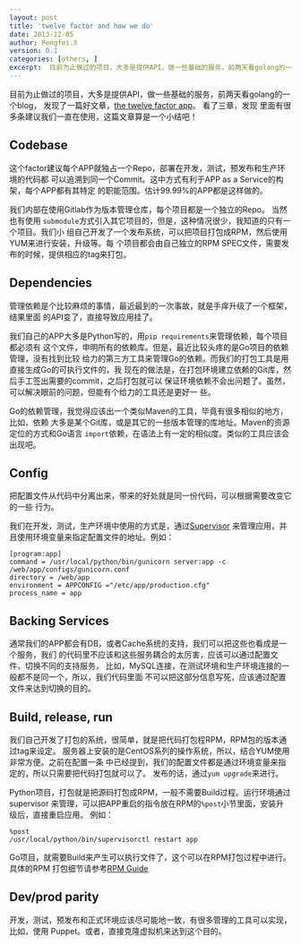```yaml
---
layout: post
title: 'twelve factor and how we do'
date: 2013-12-05
author: Pengfei.X
version: 0.1
categories: [others, ]
excerpt:  目前为止做过的项目，大多是提供API，做一些基础的服务，前两天看golang的一个blog，发现了一篇好文章，the twelve factor app。 看了三章，发现里面有很多条建议我们一直在使用。
---
```


目前为止做过的项目，大多是提供API，做一些基础的服务，前两天看golang的一个blog，
发现了一篇好文章，[the twelve factor app](http://12factor.net/)。 看了三章，发现
里面有很多条建议我们一直在使用，这篇文章算是一个小结吧！


## Codebase ##

这个factor建议每个APP就独占一个Repo，部署在开发，测试，预发布和生产环境的代码都
可以追溯到同一个Commit。这中方式有利于APP as a Service的构架，每个APP都有其特定
的职能范围。估计99.99%的APP都是这样做的。

我们内部在使用Gitlab作为版本管理仓库，每个项目都是一个独立的Repo。 当然也有使用
`submodule`方式引入其它项目的，但是，这种情况很少，我知道的只有一个项目。我们小
组自己开发了一个发布系统，可以把项目打包成RPM，然后使用YUM来进行安装，升级等。每
个项目都会由自己独立的RPM SPEC文件，需要发布的时候，提供相应的tag来打包。


## Dependencies ##

管理依赖是个比较麻烦的事情，最近最到的一次事故，就是手痒升级了一个框架，结果里面
的API变了，直接导致应用挂了。

我们自己的APP大多是Python写的，用`pip requirements`来管理依赖，每个项目都必须有
这个文件，申明所有的依赖库。但是，最近比较头疼的是Go项目的依赖管理，没有找到比较
给力的第三方工具来管理Go的依赖。而我们的打包工具是用直接生成Go的可执行文件的，我
现在的做法是，在打包环境建立依赖的Git库，然后手工签出需要的commit，之后打包就可以
保证环境依赖不会出问题了。虽然，可以解决眼前的问题，但能有个给力的工具还是更好一
些。

Go的依赖管理，我觉得应该出一个类似Maven的工具，毕竟有很多相似的地方，比如，依赖
大多是某个Git库，或是其它的一些版本管理的库地址。Maven的资源定位的方式和Go语言
`import`依赖，在语法上有一定的相似度。类似的工具应该会出现吧。


## Config ##

把配置文件从代码中分离出来，带来的好处就是同一份代码，可以根据需要改变它的一些
行为。

我们在开发，测试，生产环境中使用的方式是，通过[Supervisor](http://supervisord.org/)
来管理应用，并且使用环境变量来指定配置文件的地址。例如：

    [program:app]
    command = /usr/local/python/bin/gunicorn server:app -c /web/app/configs/gunicorn.conf
    directory = /web/app
    environment = APPCONFIG ="/etc/app/production.cfg"
    process_name = app


## Backing Services ##

通常我们的APP都会有DB，或者Cache系统的支持，我们可以把这些也看成是一个服务，我们
的代码里不应该和这些服务耦合的太厉害，应该可以通过配置文件，切换不同的支持服务，
比如，MySQL连接，在测试环境和生产环境连接的一般都不是同一个，所以，我们代码里面
不可以把这部分信息写死，应该通过配置文件来达到切换的目的。


## Build, release, run ##

我们自己开发了打包的系统，很简单，就是把代码打包程RPM，RPM包的版本通过tag来设定。
服务器上安装的是CentOS系列的操作系统，所以，结合YUM使用非常方便。之前在配置一条
中已经提到，我们的配置文件都是通过环境变量来指定的，所以只需要把代码打包就可以了。
发布的话，通过`yum upgrade`来进行。

Python项目，打包就是把源码打包成RPM，一般不需要Build过程。运行环境通过supervisor
来管理，可以把APP重启的指令放在RPM的`%post`小节里面，安装升级后，直接重启应用。
例如：

    %post
    /usr/local/python/bin/supervisorctl restart app

Go项目，就需要Build来产生可以执行文件了，这个可以在RPM打包过程中进行。具体的RPM
打包细节请参考[RPM Guide](http://docs.fedoraproject.org/en-US/Fedora_Draft_Documentation/0.1/html/RPM_Guide/)


## Dev/prod parity ##

开发，测试，预发布和正式环境应该尽可能地一致，有很多管理的工具可以实现，比如，使用
Puppet。或者，直接克隆虚拟机来达到这个目的。
